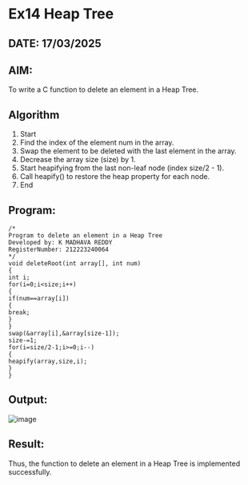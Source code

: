 # Ex14 Heap Tree
## DATE: 17/03/2025
## AIM:
To write a C function to delete an element in a Heap Tree.

## Algorithm
1. Start
2. Find the index of the element num in the array.
3. Swap the element to be deleted with the last element in the array.
4. Decrease the array size (size) by 1.
5. Start heapifying from the last non-leaf node (index size/2 - 1).
6. Call heapify() to restore the heap property for each node.
7. End 

## Program:
```
/*
Program to delete an element in a Heap Tree
Developed by: K MADHAVA REDDY
RegisterNumber: 212223240064
*/
void deleteRoot(int array[], int num)
{
int i;
for(i=0;i<size;i++)
{
if(num==array[i])
{
break;
}
}
swap(&array[i],&array[size-1]);
size-=1;
for(i=size/2-1;i>=0;i--)
{
heapify(array,size,i);
}
}
```

## Output:
![image](https://github.com/user-attachments/assets/7d8aab90-669d-43cc-8d58-598aebbbfd17)



## Result:
Thus, the function to delete an element in a Heap Tree is implemented successfully.
